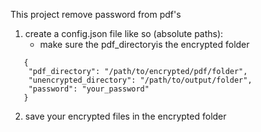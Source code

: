 This project remove password from pdf's

1. create a config.json file like so (absolute paths):
   - make sure the pdf_directoryis the encrypted folder
````
   {
    "pdf_directory": "/path/to/encrypted/pdf/folder",
    "unencrypted_directory": "/path/to/output/folder",
    "password": "your_password"
   }
   ````
2. save your encrypted files in the encrypted folder
